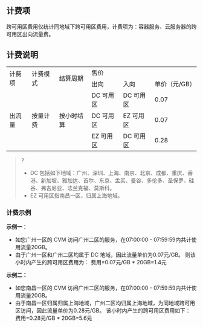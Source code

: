 ## 计费项
跨可用区费用仅统计同地域下跨可用区费用，计费项为：容器服务、云服务器的跨可用区出向流量费。

## 计费说明
<table >
<tr >
<td  rowspan="2" >计费项</td>
<td  rowspan="2">计费模式</td>
<td  rowspan="2">结算周期</td>
<td colspan="3" >售价</td>
</tr>
<tr >
<td >出向</td>
<td >入向</td>
<td >单价（元/GB）</td>
</tr>
<tr >
<td rowspan="3" >出流量</td>
<td rowspan="3">按量计费</td>
<td rowspan="3">按小时结算</td>
<td >DC 可用区</td>
<td >DC 可用区</td>
<td >0.07</td>
</tr>
<tr >
<td >DC 可用区</td>
<td >EZ 可用区</td>
<td >0.07</td>
</tr>
<tr >
<td >EZ 可用区</td>
<td >DC 可用区</td>
<td >0.28</td>
</tr>
</table>

>? 
>+ DC 包括如下地域：广州、深圳、上海、南京、北京、成都、重庆、香港、新加坡、雅加达、首尔、东京、孟买、曼谷、多伦多、圣保罗、硅谷、弗吉尼亚、法兰克福、莫斯科。
>+ EZ 可用区指南昌一区，归属上海地域。


### 计费示例
**示例一**：
- 如您广州一区的 CVM 访问广州二区的服务，在07:00:00 - 07:59:59内共计使用流量20GB。
- 由于广州一区和广州二区均属于 DC 地域，因此流量单价为0.07元/GB。
则该小时内产生的跨可用区费用为：
费用=0.07元/GB * 20GB=1.4元

**示例二：**
+ 如您南昌一区的 CVM 访问广州二区的服务，在07:00:00 - 07:59:59内共计使用流量20GB。
+ 由于南昌一区归属归属上海地域，广州二区均归属上海地域，为同地域跨可用区访问，因此流量单价为0.28元/GB。
该小时内产生的跨可用区费用如下：
费用=0.28元/GB * 20GB=5.6元
